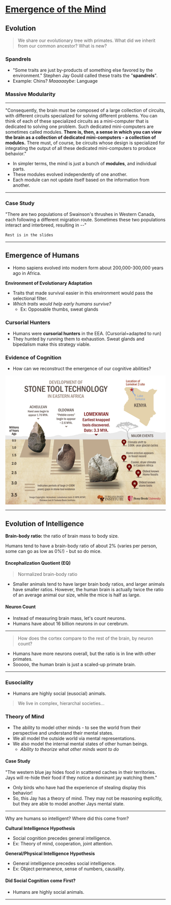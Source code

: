 # [Emergence of the Mind](../cog-sci/cog-sci)

## Evolution

> We share our evolutionary tree with primates. What did we inherit from our common ancestor? What is new?

### Spandrels
- "Some traits are just by-products of something else favored by the environment." Stephen Jay Gould called these traits the "**spandrels**".
- Example: Chins? *Maaaaaybe*: Language

### Massive Modularity

---

"Consequently, the brain must be composed of a large collection of circuits, with different circuits specialized for solving different problems. You can think of each of these specialized circuits as a mini-computer that is dedicated to solving one problem. Such dedicated mini-computers are sometimes called modules. **There is, then, a sense in which you can view the brain as a collection of dedicated mini-computers - a collection of modules.** There must, of course, be circuits whose design is specialized for integrating the output of all these dedicated mini-computers to produce behavior."
- In simpler terms, the mind is just a bunch of **modules**, and individual parts.
- These modules evolved independently of one another.
- Each module can not update itself based on the information from another.

---

### Case Study

"There are two populations of Swainson's thrushes in Western Canada, each following a different migration route. Sometimes these two populations interact and interbreed, resulting in --"

```
Rest is in the slides
```

---

## Emergence of Humans
- Homo sapiens evolved into modern form about 200,000-300,000 years ago in Africa.

**Environment of Evolutionary Adaptation**
- Traits that made survival easier in this environment would pass the selectional filter.
- *Which traits would help early humans survive?*
	- Ex: Opposable thumbs, sweat glands

### Cursorial Hunters
- Humans were **cursorial hunters** in the EEA. (Cursorial=adapted to run)
- They hunted by running them to exhaustion. Sweat glands and bipedalism make this strategy viable.

### Evidence of Cognition
- How can we reconstruct the emergence of our cognitive abilities?

![](imgs/stone-tools-infographic-5-20-15.jpg)

---

## Evolution of Intelligence

**Brain-body ratio:** the ratio of brain mass to body size.

Humans tend to have a brain-body ratio of about 2% (varies per person, some can go as low as 0%!) - but so do mice.

#### Encephalization Quotient (EQ)

> Normalized brain-body ratio

- Smaller animals tend to have larger brain body ratios, and larger animals have smaller ratios. However, the human brain is actually twice the ratio of an average animal our size, while the mice is half as large.

#### Neuron Count
- Instead of measuring brain mass, let's count neurons.
- Humans have about 16 billion neurons in our cerebrum.

---

> How does the cortex compare to the rest of the brain, by neuron count?
- Humans have more neurons overall, but the ratio is in line with other primates.
- Sooooo, the human brain is just a scaled-up primate brain.

---
### Eusociality
- Humans are highly social (eusocial) animals.

> We live in complex, hierarchal societies...

### Theory of Mind
- The ability to model other minds - to see the world from their perspective and understand their mental states.
- We all model the outside world via mental representations.
- We also model the internal mental states of other human beings.
	- *Ability to theorize what other minds want to do*

#### Case Study

"The western blue jay hides food in scattered caches in their territories. Jays will re-hide their food if they notice a dominant jay watching them."

- Only birds who have had the experience of stealing display this behavior!
- So, this Jay has a theory of mind. They may not be reasoning explicitly, but they are able to model another Jays mental state.

---

Why are humans so intelligent? Where did this come from?

**Cultural Intelligence Hypothesis**
- Social cognition precedes general intelligence.
- Ex: Theory of mind, cooperation, joint attention.

**General/Physical Intelligence Hypothesis**
- General intelligence precedes social intelligence.
- Ex: Object permanence, sense of numbers, causality.

#### Did Social Cognition come First?
- Humans are highly social animals.

---

